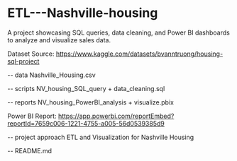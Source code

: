# ETL---Nashville-housing
A project showcasing SQL queries, data cleaning, and Power BI dashboards to analyze and visualize sales data.

Dataset Source: https://www.kaggle.com/datasets/bvanntruong/housing-sql-project

-- data Nashville_Housing.csv

-- scripts NV_housing_SQL_query + data_cleaning.sql

-- reports NV_housing_PowerBI_analysis + visualize.pbix

  Power BI Report: https://app.powerbi.com/reportEmbed?reportId=7659c006-1221-4755-a005-56d0539385d9

-- project approach ETL and Visualization for Nashville Housing
  
-- README.md
